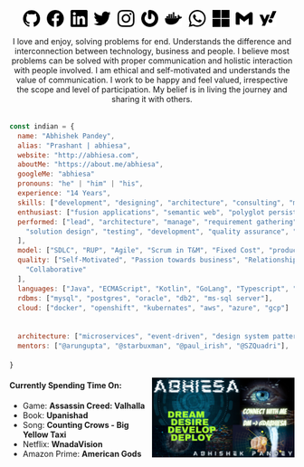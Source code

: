 <!-- https://www.canva.com/design/DAEWOCHeQWM/share/preview?token=SMu14mDlhT3JQlHdDvylpA&role=EDITOR&utm_content=DAEWOCHeQWM&utm_campaign=designshare&utm_medium=link&utm_source=sharebutton -->

<p align="center">
  <a href="https://github.com/abhiesa"><img src="https://raw.githubusercontent.com/abhiesa/abhiesa/main/svg/github.svg" height="30"></a>&nbsp;&nbsp;
  <a href="http://www.facebook.com/abhiesa"><img src="https://raw.githubusercontent.com/abhiesa/abhiesa/main/svg/facebook.svg" height="30"></a>&nbsp;&nbsp;
  <a href="http://www.linkedin.com/in/abhiesa"><img src="https://raw.githubusercontent.com/abhiesa/abhiesa/main/svg/linkedin.svg" height="30"></a>&nbsp;&nbsp;
  <a href="https://twitter.com/abhiesa"><img src="https://raw.githubusercontent.com/abhiesa/abhiesa/main/svg/twitter.svg" height="30"></a>&nbsp;&nbsp;
  <a href="https://www.instagram.com/abhiesa/"><img src="https://raw.githubusercontent.com/abhiesa/abhiesa/main/svg/instagram.svg" height="30"></a>&nbsp;&nbsp;
  <a href="https://en.gravatar.com/abhiesa"><img src="https://raw.githubusercontent.com/abhiesa/abhiesa/main/svg/gravatar.svg" height="30"></a>&nbsp;&nbsp;
  <a href="https://hub.docker.com/u/abhiesa"><img src="https://raw.githubusercontent.com/abhiesa/abhiesa/main/svg/docker.svg" height="30"></a>&nbsp;&nbsp;
  <a href="https://wa.me/918130560666"><img src="https://raw.githubusercontent.com/abhiesa/abhiesa/main/svg/whatsapp.svg" height="30"></a>&nbsp;&nbsp;
  <a href="mailto:abhiesa@outlook.com"><img src="https://raw.githubusercontent.com/abhiesa/abhiesa/main/svg/microsoft.svg" height="30"></a>&nbsp;&nbsp;
  <a href="mailto:abhiesa@gmail.com"><img src="https://raw.githubusercontent.com/abhiesa/abhiesa/main/svg/gmail.svg" height="30"></a>&nbsp;&nbsp;
  <a href="mailto:abhiesa@yahoo.com"><img src="https://raw.githubusercontent.com/abhiesa/abhiesa/main/svg/yahoo.svg" height="30"></a>&nbsp;&nbsp;
</p>
<p align="center">I love and enjoy, solving problems for end. Understands the difference and interconnection between technology, business and people. I believe most problems can be solved with proper communication and holistic interaction with people involved. I am ethical and self-motivated and understands the value of communication. I work to be happy and feel valued, irrespective the scope and level of participation. My belief is in living the journey and sharing it with others. </p>

```javascript

const indian = {
  name: "Abhishek Pandey",
  alias: "Prashant | abhiesa",
  website: "http://abhiesa.com",
  aboutMe: "https://about.me/abhiesa",
  googleMe: "abhiesa"
  pronouns: "he" | "him" | "his",
  experience: "14 Years",
  skills: ["development", "designing", "architecture", "consulting", "modernization"],
  enthusiast: ["fusion applications", "semantic web", "polyglot persistence", "reactive"],
  performed: ["lead", "architecture", "manage", "requirement gathering", "analysis",
    "solution design", "testing", "development", "quality assurance", "vendor management"
  ],
  model: ["SDLC", "RUP", "Agile", "Scrum in T&M", "Fixed Cost", "product"],
  quality: ["Self-Motivated", "Passion towards business", "Relationship",
    "Collaborative"
  ],
  languages: ["Java", "ECMAScript", "Kotlin", "GoLang", "Typescript", "Python"],
  rdbms: ["mysql", "postgres", "oracle", "db2", "ms-sql server"],
  cloud: ["docker", "openshift", "kubernates", "aws", "azure", "gcp"]

  
  architecture: ["microservices", "event-driven", "design system pattern"],
  mentors: ["@arungupta", "@starbuxman", "@paul_irish", "@SZQuadri"],
  
}

```

<img align ="right" width="50%" src="https://github.com/abhiesa/abhiesa/raw/main/banner.png" alt="banner">
<h4> Currently Spending Time On: </h4>
<ul>
  <li>Game: <b>Assassin Creed: Valhalla</b></li>
  <li>Book: <b>Upanishad</b></li>
  <li>Song: <b>Counting Crows - Big Yellow Taxi</b></li>
  <li>Netflix: <b>WnadaVision</b></li>
  <li>Amazon Prime: <b>American Gods</b></li>
<ul>


<!--
**abhiesa/abhiesa** is a ✨ _special_ ✨ repository because its `README.md` (this file) appears on your GitHub profile.
<a href="https://stackoverflow.com/users/1173520/abhiesa"><img src="https://raw.githubusercontent.com/abhiesa/abhiesa/main/svg/stackoverflow.svg" height="30"></a>&nbsp;&nbsp;
<a href="https://about.me/abhiesa"><img src="https://raw.githubusercontent.com/abhiesa/abhiesa/main/svg/about-dot-me.svg" height="30"></a>&nbsp;&nbsp;
<a href="https://abhiesa.wordpress.com/"><img src="https://raw.githubusercontent.com/abhiesa/abhiesa/main/svg/wordpress.svg" height="30"></a>&nbsp;&nbsp;
  <a href="https://www.youtube.com/channel/UCaiYI9RAcZ9-2owp4ugS0JQ"><img src="https://raw.githubusercontent.com/abhiesa/abhiesa/main/svg/youtube.svg" height="30"></a>
Here are some ideas to get you started:

- 🔭 I’m currently working on ...
- 🌱 I’m currently learning ...
- 👯 I’m looking to collaborate on ...
- 🤔 I’m looking for help with ...
- 💬 Ask me about ...
- 📫 How to reach me: ...
- 😄 Pronouns: ...
- ⚡ Fun fact: ...
-->
